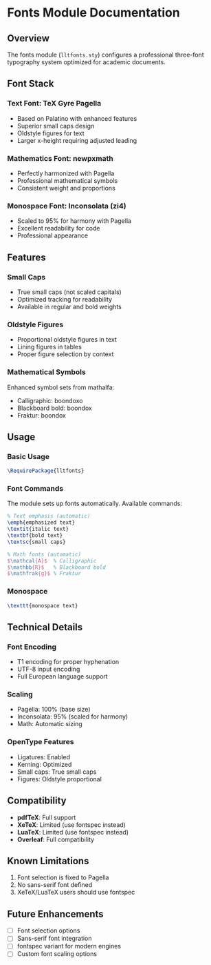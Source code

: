 # Fonts Module Documentation

## Overview

The fonts module (`lltfonts.sty`) configures a professional three-font typography system optimized for academic documents.

## Font Stack

### Text Font: TeX Gyre Pagella
- Based on Palatino with enhanced features
- Superior small caps design
- Oldstyle figures for text
- Larger x-height requiring adjusted leading

### Mathematics Font: newpxmath
- Perfectly harmonized with Pagella
- Professional mathematical symbols
- Consistent weight and proportions

### Monospace Font: Inconsolata (zi4)
- Scaled to 95% for harmony with Pagella
- Excellent readability for code
- Professional appearance

## Features

### Small Caps
- True small caps (not scaled capitals)
- Optimized tracking for readability
- Available in regular and bold weights

### Oldstyle Figures
- Proportional oldstyle figures in text
- Lining figures in tables
- Proper figure selection by context

### Mathematical Symbols
Enhanced symbol sets from mathalfa:
- Calligraphic: boondoxo
- Blackboard bold: boondox
- Fraktur: boondox

## Usage

### Basic Usage
```latex
\RequirePackage{lltfonts}
```

### Font Commands

The module sets up fonts automatically. Available commands:

```latex
% Text emphasis (automatic)
\emph{emphasized text}
\textit{italic text}
\textbf{bold text}
\textsc{small caps}

% Math fonts (automatic)
$\mathcal{A}$  % Calligraphic
$\mathbb{R}$   % Blackboard bold
$\mathfrak{g}$ % Fraktur
```

### Monospace
```latex
\texttt{monospace text}
```

## Technical Details

### Font Encoding
- T1 encoding for proper hyphenation
- UTF-8 input encoding
- Full European language support

### Scaling
- Pagella: 100% (base size)
- Inconsolata: 95% (scaled for harmony)
- Math: Automatic sizing

### OpenType Features
- Ligatures: Enabled
- Kerning: Optimized
- Small caps: True small caps
- Figures: Oldstyle proportional

## Compatibility

- **pdfTeX**: Full support
- **XeTeX**: Limited (use fontspec instead)
- **LuaTeX**: Limited (use fontspec instead)
- **Overleaf**: Full compatibility

## Known Limitations

1. Font selection is fixed to Pagella
2. No sans-serif font defined
3. XeTeX/LuaTeX users should use fontspec

## Future Enhancements

- [ ] Font selection options
- [ ] Sans-serif font integration
- [ ] fontspec variant for modern engines
- [ ] Custom font scaling options